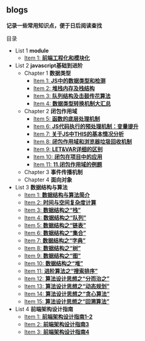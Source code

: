 ## blogs
**记录一些常用知识点，便于日后阅读查找**

目录
+ List 1 **module**
  + [Item 1: **前端工程化和模块化**](module/module.md)
+ List 2 **javascript基础到进阶**
  +  Chapter 1 **数据类型**
     + [Item 1: **JS中的数据类型和检测**](javascript/1.JS中的数据类型和检测.md)
     + [Item 2: **堆栈内存及栈结构**](javascript/2.堆栈内存及栈结构.md)
     + [Item 3: **队列结构及击鼓传花算法**](javascript/3.队列结构及击鼓传花算法.md)
     + [Item 4: **数据类型转换机制大汇总**](javascript/4.数据类型转换机制大汇总.md)
  + Chapter 2 **闭包作用域**
    + [Item 5: **函数的底层处理机制**](javascript/5.函数的底层处理机制.md)
    + [Item 6: **JS代码执行的预处理机制：变量提升**](javascript/6.JS代码执行的预处理机制"变量提升".md)
    + [Item 7: **关于JS中THIS的基本情况分析**](javascript/7.关于JS中THIS的基本情况分析.md)
    + [Item 8: **闭包作用域和浏览器垃圾回收机制**](javascript/8.闭包作用域和浏览器垃圾回收机制.md)
    + [Item 9: **LET&VAR详细的区别**](javascript/9.LET&VAR详细的区别.md)
    + [Item 10: **闭包在项目中的应用**](javascript/10.闭包在项目中的应用.md)
    + [Item 11: **11.闭包作用域的例题**](javascript/11.闭包作用域的例题.md)
  + Chapter 3 **事件传播机制**
  + Chapter 4 **面向对象**
+ List 3 **数据结构与算法**
  + [Item 1: **数据结构与算法简介**](algorithms/1.数据结构与算法简介.md)
  + [Item 2: **时间与空间复杂度计算**](algorithms/2.时间与空间复杂度计算.md)
  + [Item 3: **数据结构之“栈”**](algorithms/3.数据结构之“栈”.md)
  + [Item 4: **数据结构之“队列”**](algorithms/4.数据结构之“队列”.md)
  + [Item 5: **数据结构之“链表”**](algorithms/5.数据结构之“链表”.md)
  + [Item 6: **数据结构之“集合”**](algorithms/6.数据结构之“集合”.md)
  + [Item 7: **数据结构之“字典”**](algorithms/7.数据结构之“字典”.md)
  + [Item 8: **数据结构之“树”**](algorithms/8.数据结构之“树”.md)
  + [Item 9: **数据结构之“图”**](algorithms/9.数据结构之“图”.md)
  + [Item 10: **数据结构之“堆”**](algorithms/10.数据结构之“堆”.md)
  + [Item 11: **进阶算法之“搜索排序”**](algorithms/11.进阶算法之“搜索排序”.md)
  + [Item 12: **算法设计思想之“分而治之”**](algorithms/12.算法设计思想之“分而治之”.md)
  + [Item 13: **算法设计思想之“动态规划”**](algorithms/13.算法设计思想之“动态规划”.md)
  + [Item 14: **算法设计思想之“贪心算法”**](algorithms/14.算法设计思想之“贪心算法”.md)
  + [Item 15: **算法设计思想之“回溯算法”**](algorithms/15.算法设计思想之“回溯算法”.md)
+ List 4 **前端架构设计指南**
  + [Item 1: **前端架构设计指南1-2**](architecture/1.前端架构设计指南1-2.md)
  + [Item 2: **前端架构设计指南3**](architecture/2.前端架构设计指南3.md)
  + [Item 3: **前端架构设计指南4**](architecture/3.前端架构设计指南4.md)